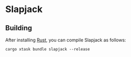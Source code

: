# Slapjack

## Building

After installing [Rust](https://rustup.rs/), you can compile Slapjack as follows:

```shell
cargo xtask bundle slapjack --release
```
